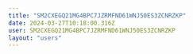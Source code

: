 ```yaml
---
title: "SM2CXEGQ21MG4BPC7JZRMFND61WNJ50ES3ZCNRZKP"
date: 2024-03-27T10:18:00.316Z
user: SM2CXEGQ21MG4BPC7JZRMFND61WNJ50ES3ZCNRZKP
layout: "users"
---
```

    